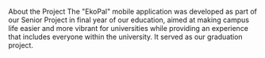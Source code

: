 About the Project
The "EkoPal" mobile application was developed as part of our Senior Project in final year of our education, aimed at making campus life easier and more vibrant for universities while providing an experience that includes everyone within the university. It served as our graduation project.

